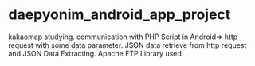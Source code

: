 # daepyonim_android_app_project
kakaomap studying.
communication with PHP Script in Android=>
  http request with some data parameter.
  JSON data retrieve from http request and JSON Data Extracting.
  Apache FTP Library used
